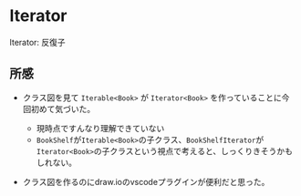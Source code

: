 # Iterator

Iterator: 反復子


## 所感

* クラス図を見て `Iterable<Book>` が `Iterator<Book>` を作っていることに今回初めて気づいた。
  * 現時点ですんなり理解できていない
  * `BookShelf`が`Iterable<Book>`の子クラス、`BookShelfIterator`が`Iterator<Book>`の子クラスという視点で考えると、しっくりきそうかもしれない。

* クラス図を作るのにdraw.ioのvscodeプラグインが便利だと思った。

